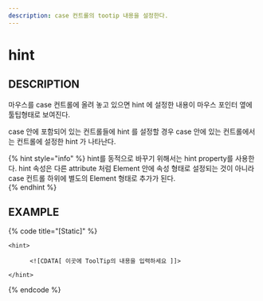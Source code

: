```yaml
---
description: case 컨트롤의 tootip 내용을 설정한다.
---
```


# hint

## DESCRIPTION

마우스를 case 컨트롤에 올려 놓고 있으면 hint 에 설정한 내용이 마우스 포인터 옆에 툴팁형태로 보여진다.

case 안에 포함되어 있는 컨트롤들에 hint 를 설정할 경우 case 안에 있는 컨트롤에서는 컨트롤에 설정한 hint 가 나타난다.

{% hint style="info" %}
hint를 동적으로 바꾸기 위해서는 hint property를 사용한다. hint 속성은 다른 attribute 처럼 Element 안에 속성 형태로 설정되는 것이 아니라 case 컨트롤 하위에 별도의 Element 형태로 추가가 된다.   
{% endhint %}

## EXAMPLE

{% code title="\[Static\]" %}
```markup
<hint> 

      <![CDATA[ 이곳에 ToolTip의 내용을 입력하세요 ]]> 

</hint>
```
{% endcode %}


